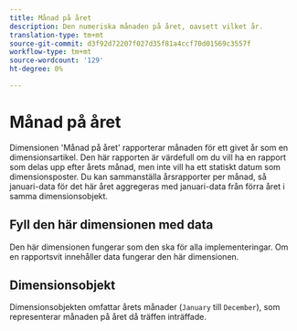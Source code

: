 ```yaml
---
title: Månad på året
description: Den numeriska månaden på året, oavsett vilket år.
translation-type: tm+mt
source-git-commit: d3f92d72207f027d35f81a4ccf70d01569c3557f
workflow-type: tm+mt
source-wordcount: '129'
ht-degree: 0%

---
```



# Månad på året

Dimensionen &#39;Månad på året&#39; rapporterar månaden för ett givet år som en dimensionsartikel. Den här rapporten är värdefull om du vill ha en rapport som delas upp efter årets månad, men inte vill ha ett statiskt datum som dimensionsposter. Du kan sammanställa årsrapporter per månad, så januari-data för det här året aggregeras med januari-data från förra året i samma dimensionsobjekt.

## Fyll den här dimensionen med data

Den här dimensionen fungerar som den ska för alla implementeringar. Om en rapportsvit innehåller data fungerar den här dimensionen.

## Dimensionsobjekt

Dimensionsobjekten omfattar årets månader (`January` till `December`), som representerar månaden på året då träffen inträffade.
